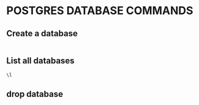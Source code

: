 # POSTGRES DATABASE COMMANDS

## Create a database

```bash
```

## List all databases

```bash
\l
```

## drop database
```bash

```

